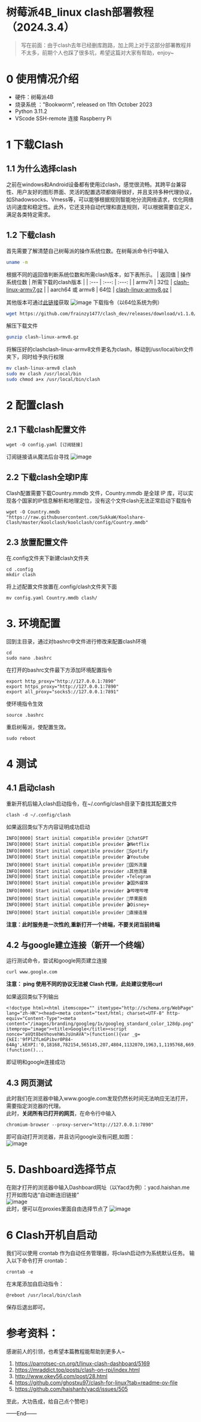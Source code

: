# 树莓派4B_linux clash部署教程（2024.3.4）

> 写在前面：由于clash去年已经删库跑路，加上网上对于这部分部署教程并不太多，前期个人也踩了很多坑，希望这篇对大家有帮助，enjoy~
# 0 使用情况介绍
* 硬件：树莓派4B
* 烧录系统 ："Bookworm", released on 11th October 2023
* Python 3.11.2
* VScode SSH-remote 连接 Raspberry Pi
# 1 下载Clash
## 1.1 为什么选择clash
之前在windows和Android设备都有使用过clash，感觉很流畅。其跨平台兼容性、用户友好的图形界面、灵活的配置选项都做得很好，并且支持多种代理协议，如Shadowsocks、Vmess等，可以能够根据规则智能地分流网络请求，优化网络访问速度和稳定性。此外，它还支持自动代理和直连规则，可以根据需要自定义，满足各类特定需求。
## 1.2 下载clash
首先需要了解清楚自己树莓派的操作系统位数。在树莓派命令行中输入
```Bash
uname -m
```
根据不同的返回值判断系统位数和所需clash版本，如下表所示。
| 返回值 | 操作系统位数 | 所需下载的clash版本 |
| :--- | :---: | :---: |
| armv7l | 32位 | [clash-linux-armv7.gz](https://github.com/frainzy1477/clash_dev/releases/download/v1.1.0/clash-linux-armv7.gz) |
| aarch64 或 armv8 | 64位 | [clash-linux-armv8.gz](https://github.com/frainzy1477/clash_dev/releases/download/v1.1.0/clash-linux-armv8.gz) |

其他版本可通过[此链接](https://github.com/frainzy1477/clash_dev/releases)获取
![image](https://github.com/Xizhe-Hao/RaspberryPi-4B-clash-2024.3/assets/154408355/dd28b846-44aa-4ca7-8951-b79aee49bae4)
下载指令（以64位系统为例） 
```Bash
wget https://github.com/frainzy1477/clash_dev/releases/download/v1.1.0/clash-linux-armv8.gz
```
解压下载文件  
```Bash
gunzip clash-linux-armv8.gz   
```
将解压好的clashclash-linux-armv8文件更名为clash，移动到/usr/local/bin文件夹下，同时给予执行权限
```Bash
mv clash-linux-armv8 clash
sudo mv clash /usr/local/bin
sudo chmod a+x /usr/local/bin/clash
```
# 2 配置clash
## 2.1 下载clash配置文件
```
wget -O config.yaml [订阅链接]
```
订阅链接请从魔法后台寻找
![image](https://github.com/Xizhe-Hao/RaspberryPi-4B-clash-2024.3/assets/154408355/c6209992-8ddd-42f3-b287-718d4e9604d9)
## 2.2 下载clash全球IP库
Clash配置需要下载Country.mmdb 文件，Country.mmdb 是全球 IP 库，可以实现各个国家的IP信息解析和地理定位，没有这个文件clash无法正常启动下载指令
```
wget -O Country.mmdb "https://raw.githubusercontent.com/SukkaW/Koolshare-Clash/master/koolclash/koolclash/config/Country.mmdb"
```
## 2.3 放置配置文件
在.config文件夹下新建clash文件夹
```
cd .config
mkdir clash
```
将上述配置文件放置在.config/clash文件夹下面
```
mv config.yaml Country.mmdb clash/
```
# 3. 环境配置
回到主目录，通过对bashrc中文件进行修改来配置clash环境
```
cd
sudo nano .bashrc
```
在打开的bashrc文件最下方添加环境配置指令
```
export http_proxy="http://127.0.0.1:7890"
export https_proxy="http://127.0.0.1:7890"
export all_proxy="socks5://127.0.0.1:7891"
```
使环境指令生效
```
source .bashrc
```
重启树莓派，使配置生效。
```
sudo reboot
```
# 4 测试
## 4.1 启动clash   
重新开机后输入clash启动指令，在~/.config/clash目录下查找其配置文件
```
clash -d ~/.config/clash
```
如果返回类似下方内容证明成功启动
```
INFO[0000] Start initial compatible provider 💬chatGPT   
INFO[0000] Start initial compatible provider 🎬Netflix   
INFO[0000] Start initial compatible provider 🎵Spotify   
INFO[0000] Start initial compatible provider 🎬Youtube   
INFO[0000] Start initial compatible provider 🔰国外流量      
INFO[0000] Start initial compatible provider ⚓️其他流量     
INFO[0000] Start initial compatible provider ✈️Telegram 
INFO[0000] Start initial compatible provider 🎬国外媒体      
INFO[0000] Start initial compatible provider 🎬哔哩哔哩      
INFO[0000] Start initial compatible provider 🍎苹果服务      
INFO[0000] Start initial compatible provider 🎬Disney+   
INFO[0000] Start initial compatible provider 🚀直接连接
```
**注意：此时服务是一次性的,重新打开一个终端，不要关闭当前终端** 

## 4.2 与google建立连接（新开一个终端）
运行测试命令，尝试和google网页建立连接
```
curl www.google.com
```
**注意： ping 使用不同的协议无法被 Clash 代理，此处建议使用curl**    
       
如果返回类似下列输出
```
<!doctype html><html itemscope="" itemtype="http://schema.org/WebPage" lang="zh-HK"><head><meta content="text/html; charset=UTF-8" http-equiv="Content-Type"><meta content="/images/branding/googleg/1x/googleg_standard_color_128dp.png" itemprop="image"><title>Google</title><script nonce="aVQt8beVhovehWsJsUnAVA">(function(){var _g={kEI:'9fPlZfLmGPibvr0P84-64Ag',kEXPI:'0,18168,782154,565145,207,4804,1132070,1963,1,1195768,669,361,379728,44799,23792,12319,2816,14764,4998,55519,2872,2891,4140,7614,606,50058,10632,2614,3784,9707,230,20583,4,28691,28711,2215,27053,6621,7596,1,42154,2,39761,6700,31122,4568,6255,24673,30151,2913,2,2,1,24626,2006,8155,23350,22436,9779,42459,20198,23147,50032,3030,15816,1804,11488,4580,11025,19989,477,951,87,117,286,13209,37564,5215442,2,1390,821,72,4,83,5992595,2839003,6,27983126,16673,43886,3,1603,3,2121778,2585,22636438,398338,7374,8408,4503,9954,2208,13024,4427,10576,5878,17455,13537,1923,7290,1298,2370,6407,2870,10975,5521,7432,2212,149,2071,3055,2907,8134,3,558,1548,3,2998,672,2109,1720,5,126,3462,1624,2256,1897,137,1835,2246,306,156,879,580,1890,4476,3,4885,4,656,120,775,369,951,252,1537,257,1402,349,1464,3121,472,3277,8838,292,1502,359,296,301,49,1212,3,77,462,72,419,1908,185,738,904,331,36,355,129,26,405,2079,6,212,17,186,1080,1175,132,8,391,13,558,1,323,234,1,63,588,49,1518,2392,1103,963,1197,1155,102,213,29,593,2673,146,357,85,454,55,4,2034,55,315,436,324,8,311,14,568,4026,5,153,105,343,816,156,94,824,3,4,188,53,101,5,26,222,123,965,14,10,255,3,374,4,116,148,69,490,77,285,8,178,715,97,218,117,97,44,73,17,291,605,320,207,121,60,253,72,389,5,424,198,4,1,6,118,55,16,96,512,220,261,851,1499,477,186,12,520,22,6,1637,329,21679038,4264,3,5572,491,48,277',kBL:'6PLV',kOPI:89978449};(function()...
```
即证明和google连接成功
## 4.3  网页测试
此时我们在浏览器中输入www.google.com发现仍然长时间无法响应无法打开，需要指定浏览器的代理。    
此时，**关闭所有已打开的网页**，在命令行中输入
```
chromium-browser --proxy-server="http://127.0.0.1:7890"
```
即可自动打开浏览器，并且访问google没有问题,如图：  
![image](https://github.com/Xizhe-Hao/RaspberryPi-4B-clash-2024.3/assets/154408355/5d542f83-1dc9-41bb-97fa-d22bb296a500)
# 5. Dashboard选择节点
在刚才打开的浏览器中输入Dashboard网址（以Yacd为例）：yacd.haishan.me  
打开如图勾选“自动断连旧链接”  
![image](https://github.com/Xizhe-Hao/RaspberryPi-4B-clash-2024.3/assets/154408355/3c9e7de4-84a8-4ebe-b2e7-9d5d450924bf)  
此时，便可以在proxies里面自由选择节点了
![image](https://github.com/Xizhe-Hao/RaspberryPi-4B-clash-2024.3/assets/154408355/c641e302-b185-44ec-8982-15e8a014fa64)  
# 6 Clash开机自启动
我们可以使用 crontab 作为自动任务管理器，将clash启动作为系统默认任务。
输入以下命令打开 crontab：   
```
crontab -e
```

在末尾添加自启动指令：

```
@reboot /usr/local/bin/clash
```     
保存后退出即可。  

# 参考资料：
感谢前人的引领，也希望本篇教程能帮助到更多人~   
1. https://parrotsec-cn.org/t/linux-clash-dashboard/5169  
2. https://mraddict.top/posts/clash-on-rpi/index.html  
3. http://www.okey56.com/post/28.html  
4. https://github.com/ghostxu97/clash-for-linux?tab=readme-ov-file  
5. https://github.com/haishanh/yacd/issues/505  
  
  
  
至此，大功告成，给自己点个赞吧:)    
   
——End——
